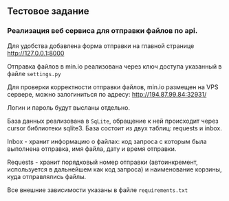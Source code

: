 ## Тестовое задание

### Реализация веб сервиса для отправки файлов по api.

Для удобства добавлена форма отправки на главной странице http://127.0.0.1:8000

Отправка файлов в min.io реализована через ключ доступа указанный в файле `settings.py`

Для проверки корректности отправки файлов, min.io размещен на VPS сервере, можно залогиниться
по адресу: http://194.87.99.84:32931/

Логин и пароль будут высланы отдельно.

База данных реализована в `SqLite`, обращение к ней происходит через cursor библиотеки sqlite3.
База состоит из двух таблиц: requests и inbox. 

Inbox - хранит информацию о файлах: код запроса с которым была выполнена отправка, имя файла, дату и время отправки.

Requests - хранит порядковый номер отправки (автоинкремент, используется в дальнейшем как код запроса) и наименование корзины, куда отправлялись файлы.

Все внешние зависимости указаны в файле `requirements.txt` 

